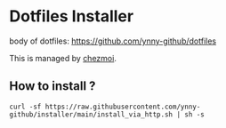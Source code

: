 # Dotfiles Installer
body of dotfiles: https://github.com/ynny-github/dotfiles

This is managed by [chezmoi](https://www.chezmoi.io).

## How to install ?
```
curl -sf https://raw.githubusercontent.com/ynny-github/installer/main/install_via_http.sh | sh -s
```
